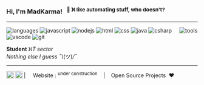 ### Hi, I'm MadKarma! &nbsp;&nbsp;<sup>👾 &#12299;I like automating stuff, who doesn't?</sup>

----

![languages](https://img.shields.io/static/v1?label=&message=Languages:&color=111&style=flat-square)
![javascript](https://img.shields.io/static/v1?logo=javascript&label=&message=JavaScript&color=36465D&logoColor=AAA&style=flat-square)
![nodejs](https://img.shields.io/static/v1?logo=nodedotjs&label=&message=NodeJS&color=36465D&logoColor=AAA&style=flat-square)
![html](https://img.shields.io/static/v1?logo=html5&label=&message=HTML&color=36465D&logoColor=AAA&style=flat-square)
![css](https://img.shields.io/static/v1?logo=css3&label=&message=CSS&color=36465D&logoColor=AAA&style=flat-square)
![java](https://img.shields.io/static/v1?logo=java&label=&message=Java&color=36465D&logoColor=AAA&style=flat-square)
![csharp](https://img.shields.io/static/v1?logo=csharp&label=&message=C%23&color=36465D&logoColor=AAA&style=flat-square)
&nbsp;&nbsp;&nbsp;
![tools](https://img.shields.io/static/v1?label=&message=Tools:&color=111&style=flat-square)
![vscode](https://img.shields.io/static/v1?logo=visualstudiocode&label=&message=VSCode&color=36465D&logoColor=AAA&style=flat-square)
![git](https://img.shields.io/static/v1?logo=git&label=&message=git&color=36465D&logoColor=AAA&style=flat-square)

**Student** &#12299;_IT sector_
<br/>
_Nothing else I guess ¯⁠\⁠_⁠(⁠&#12484;)⁠_⁠/⁠¯_

----

<a href="https://discord.com/users/826489186327724095">
  <img align="left" alt="MadKarma's Discord" width="20px" src="https://simpleicons.now.sh/discord/495f7e" />
</a>
<a href="https://www.reddit.com/user/madkarma_/">
  <img align="left" alt="MadKarma's Reddit" width="20px" src="https://simpleicons.now.sh/reddit/495f7e" />
</a>

| &nbsp;&nbsp;&nbsp; Website : <sup>under construction</sup> &nbsp;&nbsp;&nbsp;|&nbsp;&nbsp;&nbsp; Open Source Projects &nbsp;&#9829;
